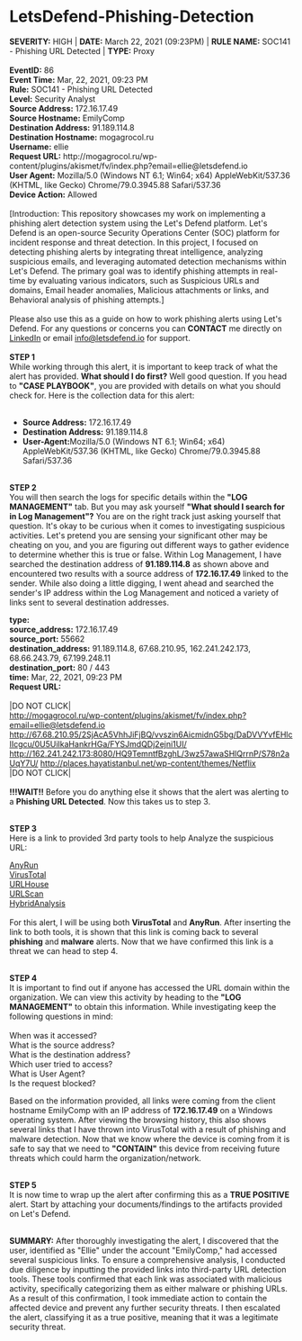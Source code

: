 # LetsDefend-Phishing-Detection

<div>
  <b>SEVERITY:</b> HIGH | <b>DATE:</b> March 22, 2021 (09:23PM) | <b>RULE NAME:</b> SOC141 - Phishing URL Detected | <b>TYPE:</b> Proxy
  <br>
  <br>
  <b>EventID:</b> 86
  <br>
  <b>Event Time:</b> Mar, 22, 2021, 09:23 PM
  <br>
  <b>Rule:</b> SOC141 - Phishing URL Detected
  <br>
  <b>Level:</b> Security Analyst
  <br>
  <b>Source Address:</b> 172.16.17.49
  <br>
  <b>Source Hostname:</b> EmilyComp
  <br>
  <b>Destination Address:</b> 91.189.114.8
  <br>
  <b>Destination Hostname:</b> mogagrocol.ru
  <br>
  <b>Username:</b> ellie
  <br>
  <b>Request URL:</b> http://mogagrocol.ru/wp-content/plugins/akismet/fv/index.php?email=ellie@letsdefend.io
  <br>
  <b>User Agent:</b> Mozilla/5.0 (Windows NT 6.1; Win64; x64) AppleWebKit/537.36 (KHTML, like Gecko) Chrome/79.0.3945.88 Safari/537.36
  <br>
  <b>Device Action:</b> Allowed
</div>
<br>
[Introduction: This repository showcases my work on implementing a phishing alert detection system using the Let's Defend platform. Let's Defend is an open-source Security Operations Center (SOC) platform for incident response and threat detection. In this project, I focused on detecting phishing alerts by integrating threat intelligence, analyzing suspicious emails, and leveraging automated detection mechanisms within Let's Defend. The primary goal was to identify phishing attempts in real-time by evaluating various indicators, such as Suspicious URLs and domains, Email header anomalies, Malicious attachments or links, and Behavioral analysis of phishing attempts.]
<br>
<br>
Please also use this as a guide on how to work phishing alerts using Let's Defend. For any questions or concerns you can <b>CONTACT</b> me directly on <a href= "https://www.linkedin.com/in/bradley-vilsaint-414329267/">LinkedIn</a> or email <a href="info@letsdefend.io">info@letsdefend.io</a> for support.
<br>
<br>
<b>STEP 1</b><br>
While working through this alert, it is important to keep track of what the alert has provided. <b>What should I do first?</b> Well good question. If you head to <b>"CASE PLAYBOOK"</b>, you are provided with details on what you should check for. Here is the collection data for this alert: <br><br>

* <b>Source Address:</b> 172.16.17.49<br>
* <b>Destination Address:</b> 91.189.114.8<br>
* <b>User-Agent:</b>Mozilla/5.0 (Windows NT 6.1; Win64; x64) AppleWebKit/537.36 (KHTML, like Gecko) Chrome/79.0.3945.88 Safari/537.36<br><br>

<b>STEP 2</b><br>
You will then search the logs for specific details within the <b>"LOG MANAGEMENT"</b> tab. But you may ask yourself <b>"What should I search for in Log Management"?</b> You are on the right track just asking yourself that question. It's okay to be curious when it comes to investigating suspicious activities. Let's pretend you are sensing your significant other may be cheating on you, and you are figuring out different ways to gather evidence to determine whether this is true or false. Within Log Management, I have searched the destination address of <b>91.189.114.8</b> as shown above and encountered two results with a source address of <b>172.16.17.49</b> linked to the sender. While also doing a little digging, I went ahead and searched the sender's IP address within the Log Management and noticed a variety of links sent to several destination addresses.<br>

<b>type:</b>
<br>
<b>source_address:</b> 172.16.17.49
<br>
<b>source_port:</b> 55662
<br>
<b>destination_address:</b> 91.189.114.8, 67.68.210.95, 162.241.242.173, 68.66.243.79, 67.199.248.11
<br>
<b>destination_port:</b> 80 / 443
<br>
<b>time:</b> Mar, 22, 2021, 09:23 PM
<br>
<b>Request URL:</b> <br><br>|DO NOT CLICK|<br> 
http://mogagrocol.ru/wp-content/plugins/akismet/fv/index.php?email=ellie@letsdefend.io
http://67.68.210.95/2SjAcA5VhhJiFjBQ/vvszin6AicmidnG5bg/DaDVVYvfEHlcIIcgcu/0U5UiIkaHankrHGa/FYSJmdQDj2ejni1UI/
http://162.241.242.173:8080/HQ9TemntfBzghL/3wz57awaSHlQrrnP/S78n2aUqY7U/
http://places.hayatistanbul.net/wp-content/themes/Netflix
<br>|DO NOT CLICK|
<br>
<br>
<b>!!!WAIT!!</b> Before you do anything else it shows that the alert was alerting to a <b>Phishing URL Detected</b>. Now this takes us to step 3.<br><br>

<b>STEP 3</b><br>
Here is a link to provided 3rd party tools to help Analyze the suspicious URL:<br>

<a href="https://app.any.run/">AnyRun</a><br>
<a href="https://www.virustotal.com/gui/home/upload">VirusTotal</a><br>
<a href="https://urlhaus.abuse.ch/verify-ua/">URLHouse</a><br>
<a href="https://urlscan.io/">URLScan</a><br>
<a href="https://www.hybrid-analysis.com/">HybridAnalysis</a><br>
<br>
For this alert, I will be using both <b>VirusTotal</b> and <b>AnyRun</b>. After inserting the link to both tools, it is shown that this link is coming back to several <b>phishing</b> and <b>malware</b> alerts. Now that we have confirmed this link is a threat we can head to step 4.<br><br>

<b>STEP 4</b><br>
It is important to find out if anyone has accessed the URL domain within the organization. We can view this activity by heading to the <b>"LOG MANAGEMENT"</b> to obtain this information. While investigating keep the following questions in mind: <br><br>
When was it accessed?<br>
What is the source address?<br>
What is the destination address?<br>
Which user tried to access?<br>
What is User Agent?<br>
Is the request blocked?<br>

Based on the information provided, all links were coming from the client hostname EmilyComp with an IP address of <b>172.16.17.49</b> on a Windows operating system. After viewing the browsing history, this also shows several links that I have thrown into VirusTotal with a result of phishing and malware detection. Now that we know where the device is coming from it is safe to say that we need to <b>"CONTAIN"</b> this device from receiving future threats which could harm the organization/network.<br><br>

<b>STEP 5</b><br>
It is now time to wrap up the alert after confirming this as a <b>TRUE POSITIVE</b> alert. Start by attaching your documents/findings to the artifacts provided on Let's Defend. <br><br>

<b>SUMMARY:</b> After thoroughly investigating the alert, I discovered that the user, identified as "Ellie" under the account "EmilyComp," had accessed several suspicious links. To ensure a comprehensive analysis, I conducted due diligence by inputting the provided links into third-party URL detection tools. These tools confirmed that each link was associated with malicious activity, specifically categorizing them as either malware or phishing URLs. As a result of this confirmation, I took immediate action to contain the affected device and prevent any further security threats. I then escalated the alert, classifying it as a true positive, meaning that it was a legitimate security threat.


